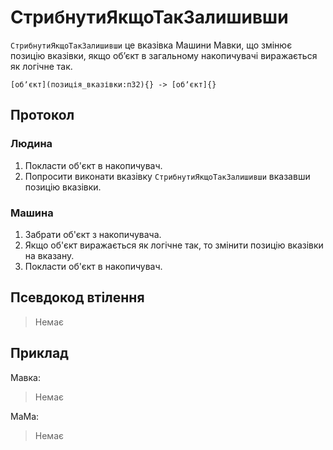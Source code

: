 # СтрибнутиЯкщоТакЗалишивши

`СтрибнутиЯкщоТакЗалишивши` <keyword>це</keyword> вказівка <subject>Машини Мавки</subject>, що змінює позицію вказівки, якщо обʼєкт в загальному накопичувачі виражається як логічне так.

```
[обʼєкт](позиція_вказівки:п32){} -> [обʼєкт]{}
```

## Протокол

### Людина

1. Покласти об'єкт в накопичувач.
2. Попросити виконати вказівку `СтрибнутиЯкщоТакЗалишивши` вказавши позицію вказівки.

### Машина

1. Забрати об'єкт з накопичувача.
2. Якщо об'єкт виражається як логічне так, то змінити позицію вказівки на вказану.
3. Покласти об'єкт в накопичувач.

## Псевдокод втілення

> Немає

## Приклад

<subject>Мавка</subject>:

> Немає

<subject>МаМа</subject>:

> Немає